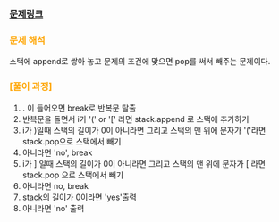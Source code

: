 
### [문제링크](https://www.acmicpc.net/problem/4949)

### <span style="color:orange"> 문제 해석 </span>
스택에 append로 쌓아 놓고 문제의 조건에 맞으면 pop를 써서 빼주는 문제이다.

### <span style="color:orange"> [풀이 과정] </span>
1. . 이 들어오면 break로 반복문 탈출
2. 반복문을 돌면서 i가 '(' or '[' 라면 stack.append 로 스택에 추가하기
3. i가 )일때 스택의 길이가 0이 아니라면 그리고 스택의 맨 위에 문자가 '('라면 stack.pop으로 스택에서 빼기
4. 아니라면 'no', break
5. i가 ] 일때 스택의 길이가 0이 아니라면 그리고 스택의 맨 위에 문자가 [ 라면 stack.pop 으로 스택에서 빼기
6. 아니라면 no, break
7. stack의 길이가 0이라면 'yes'출력
8. 아니라면 'no' 출력
